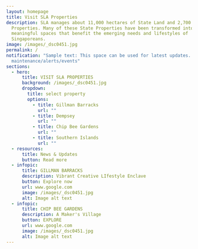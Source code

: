 ```yaml
---
layout: homepage
title: Visit SLA Properties
description: SLA manages about 11,000 hectares of State Land and 2,700 State
  Properties. Many of these State Properties have been transformed into
  meaningful spaces that benefit the emerging needs and lifestyles of
  Singaporeans.
image: /images/_dsc0451.jpg
permalink: /
notification: "Sample text: This space can be used for latest updates. ie
  maintenance/alerts/events"
sections:
  - hero:
      title: VISIT SLA PROPERTIES
      background: /images/_dsc0451.jpg
      dropdown:
        title: select property
        options:
          - title: Gillman Barracks
            url: ""
          - title: Dempsey
            url: ""
          - title: Chip Bee Gardens
            url: ""
          - title: Southern Islands
            url: ""
  - resources:
      title: News & Updates
      button: Read more
  - infopic:
      title: GILLMAN BARRACKS
      description: Vibrant Creative LIfestyle Enclave
      button: Explore now
      url: www.google.com
      image: /images/_dsc0451.jpg
      alt: Image alt text
  - infopic:
      title: CHIP BEE GARDENS
      description: A Maker's Village
      button: EXPLORE
      url: www.google.com
      image: /images/_dsc0451.jpg
      alt: Image alt text
---
```

